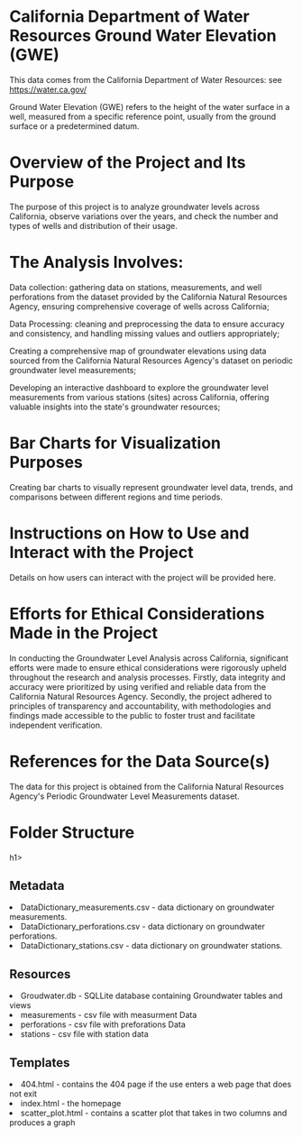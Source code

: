 <h1>California Department of Water Resources Ground Water Elevation (GWE)</h1>
<p>This data comes from the California Department of Water Resources: see <a href="https://water.ca.gov/">https://water.ca.gov/</a></p>
<p>Ground Water Elevation (GWE) refers to the height of the water surface in a well, measured from a specific reference point, usually from the ground surface or a predetermined datum.</p>

<h1>Overview of the Project and Its Purpose</h1>
<p>The purpose of this project is to analyze groundwater levels across California, observe variations over the years, and check the number and types of wells and distribution of their usage.</p>

<h1>The Analysis Involves:</h1>
<p>Data collection: gathering data on stations, measurements, and well perforations from the dataset provided by the California Natural Resources Agency, ensuring comprehensive coverage of wells across California;</p>
<p>Data Processing: cleaning and preprocessing the data to ensure accuracy and consistency, and handling missing values and outliers appropriately;</p>
<p>Creating a comprehensive map of groundwater elevations using data sourced from the California Natural Resources Agency's dataset on periodic groundwater level measurements;</p>
<p>Developing an interactive dashboard to explore the groundwater level measurements from various stations (sites) across California, offering valuable insights into the state's groundwater resources;</p>

<h1>Bar Charts for Visualization Purposes</h1>
<p>Creating bar charts to visually represent groundwater level data, trends, and comparisons between different regions and time periods.</p>

<h1>Instructions on How to Use and Interact with the Project</h1>
<p>Details on how users can interact with the project will be provided here.</p>

<h1>Efforts for Ethical Considerations Made in the Project</h1>
<p>In conducting the Groundwater Level Analysis across California, significant efforts were made to ensure ethical considerations were rigorously upheld throughout the research and analysis processes. Firstly, data integrity and accuracy were prioritized by using verified and reliable data from the California Natural Resources Agency. Secondly, the project adhered to principles of transparency and accountability, with methodologies and findings made accessible to the public to foster trust and facilitate independent verification.</p>

<h1>References for the Data Source(s)</h1>
<p>The data for this project is obtained from the California Natural Resources Agency's Periodic Groundwater Level Measurements dataset.</p>


<h1>Folder Structure</h1>h1>
<h2>Metadata</h2>
<li> DataDictionary_measurements.csv - data dictionary on groundwater measurements.</li>
<li> DataDictionary_perforations.csv - data dictionary on groundwater perforations.</li>
<li> DataDictionary_stations.csv - data dictionary on groundwater stations.</li>
<h2>Resources</h2>
<li>  Groudwater.db - SQLLite database containing Groundwater tables and views</li>
<li>  measurements - csv file with measurment Data</li>
<li>  perforations - csv file with preforations Data</li>
<li>  stations - csv file with station data</li>
<h2>Templates</h2>
<li>  404.html - contains the 404 page if the use enters a web page that does not exit</li>
<li>  index.html - the homepage</li>
<li>  scatter_plot.html - contains a scatter plot that takes in two columns and produces a graph</li>
